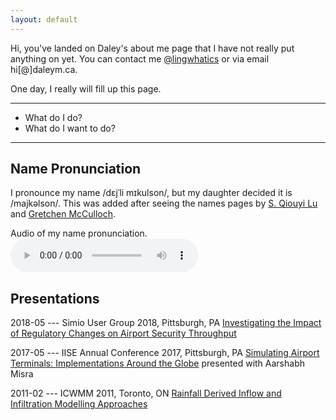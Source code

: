 ```yaml
---
layout: default
---
```


Hi, you've landed on Daley's about me page that I have not really put anything on yet. You can contact me [@lingwhatics](https://www.twitter.com/lingwhatics) or via email hi[@]daleym.ca.

One day, I really will fill up this page.

* * *

- What do I do?
- What do I want to do?


* * *

## Name Pronunciation

I pronounce my name /dεjˈli mɪkulson/, but my daughter decided it is /majkəlson/. This was added after seeing the names pages by [S. Qiouyi Lu](https://s.qiouyi.lu/press-kit/) and [Gretchen McCulloch](https://gretchenmcculloch.com/name/).

Audio of my name pronunciation. <audio controls src="/audio/daley.mp3"></audio>


## Presentations

2018-05 --- Simio User Group 2018, Pittsburgh, PA [Investigating the Impact of Regulatory Changes on Airport Security Throughput](https://www.simio.com/resources/events/2018-User-Group-Meeting/presentations/Arup.pdf "PDF file of slides for Investigating the Impact of Regulatory Changes on Airport Security Throughput")

2017-05 --- IISE Annual Conference 2017, Pittsburgh, PA [Simulating Airport Terminals: Implementations Around the Globe](/slides/Presentation_IISE_2017-05-22.pdf "PDF file of slides for Simulating Airport Terminals: Implementations Around the Globe") presented with Aarshabh Misra

2011-02 --- ICWMM 2011, Toronto, ON [Rainfall Derived Inflow and Infiltration Modelling Approaches](https://www.icwmm.org/2011-C020-22 "Link to abstract page for my presentation: Rainfall Derived Inflow and Infiltration Modelling Approaches")